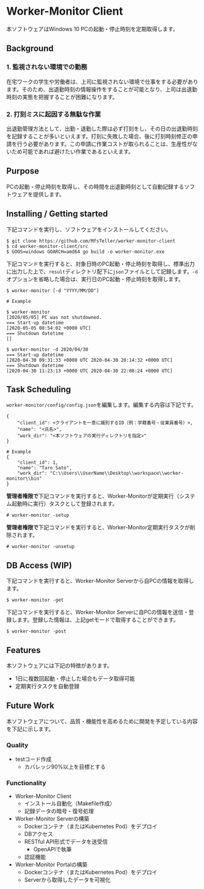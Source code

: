 # Worker-Monitor Client

本ソフトウェアはWindows 10 PCの起動・停止時刻を定期取得します。

## Background

### 1. 監視されない環境での勤務

在宅ワークの学生や労働者は、上司に監視されない環境で仕事をする必要があります。そのため、出退勤時刻の情報操作をすることが可能となり、上司は出退勤時刻の実態を把握することが困難になります。

### 2. 打刻ミスに起因する無駄な作業

出退勤管理方法として、出勤・退勤した際は必ず打刻をし、その日の出退勤時刻を記録することが多いといえます。打刻に失敗した場合、後に打刻時刻修正の申請を行う必要があります。この申請に作業コストが取られることは、生産性がないため可能であれば避けたい作業であるといえます。

## Purpose

PCの起動・停止時刻を取得し、その時間を出退勤時刻として自動記録するソフトウェアを提供します。

## Installing / Getting started

下記コマンドを実行し、ソフトウェアをインストールしてください。

~~~
$ git clone https://github.com/MfsTeller/worker-monitor-client
$ cd worker-monitor-client/src
$ GOOS=windows GOARCH=amd64 go build -o worker-monitor.exe
~~~

下記コマンドを実行すると、対象日時のPC起動・停止時刻を取得し、標準出力に出力した上で、`result`ディレクトリ配下に`json`ファイルとして記録します。`-d`オプションを省略した場合は、実行日のPC起動・停止時刻を取得します。

~~~
$ worker-monitor [-d "YYYY/MM/DD"]
~~~

~~~
# Example

$ worker-monitor
[2020/05/05] PC was not shutdowned.
=== Start-up datetime
[2020-05-05 08:54:02 +0000 UTC]
=== Shutdown datetime
[] 

$ worker-monitor -d 2020/04/30
=== Start-up datetime
[2020-04-30 09:31:33 +0000 UTC 2020-04-30 20:14:32 +0000 UTC]
=== Shutdown datetime
[2020-04-30 11:23:13 +0000 UTC 2020-04-30 22:08:24 +0000 UTC]
~~~

## Task Scheduling

`worker-monitor/config/config.json`を編集します。編集する内容は下記です。

~~~
{
    "client_id": <クライアントを一意に識別するID（例：学籍番号・従業員番号）>,
    "name": "<氏名>",
    "work_dir": "<本ソフトウェアの実行ディレクトリを指定>"
}
~~~

~~~
# Example
{
    "client_id": 1,
    "name": "Taro Sato",
    "work_dir": "C:\\Users\\UserName\\Desktop\\workspace\\worker-monitor\\bin"
}
~~~

**管理者権限で**下記コマンドを実行すると、Worker-Monitorが定期実行（システム起動時に実行）タスクとして登録されます。

~~~
# worker-monitor -setup
~~~

**管理者権限で**下記コマンドを実行すると、Worker-Monitor定期実行タスクが削除されます。

~~~
# worker-monitor -unsetup
~~~

## DB Access (WIP)

下記コマンドを実行すると、Worker-Monitor Serverから自PCの情報を取得します。

~~~
$ worker-monitor -get
~~~

下記コマンドを実行すると、Worker-Monitor Serverに自PCの情報を送信・登録します。登録した情報は、上記getモードで取得することができます。

~~~
$ worker-monitor -post
~~~

## Features

本ソフトウェアには下記の特徴があります。

- 1日に複数回起動・停止した場合もデータ取得可能
- 定期実行タスクを自動登録

## Future Work

本ソフトウェアについて、品質・機能性を高めるために開発を予定している内容を下記に示します。

### Quality
- testコード作成
  - カバレッジ90%以上を目標とする

### Functionality

- Worker-Monitor Client
  - インストール自動化（Makefile作成）
  - 記録データの暗号・復号処理
- Worker-Monitor Serverの構築
  - Dockerコンテナ（またはKubernetes Pod）をデプロイ
  - DBアクセス
  - RESTful API形式でデータを送受信
    - OpenAPIで執筆
  - 認証機能
- Worker-Monitor Portalの構築
  - Dockerコンテナ（またはKubernetes Pod）をデプロイ
  - Serverから取得したデータを可視化
